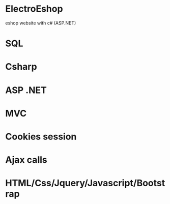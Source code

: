# ElectroEshop
eshop website with c# (ASP.NET)

# SQL
# Csharp
# ASP .NET
# MVC
# Cookies session
# Ajax calls
# HTML/Css/Jquery/Javascript/Bootstrap
